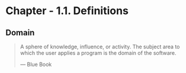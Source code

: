 # Chapter - 1.1. Definitions

## Domain

> A sphere of knowledge, influence, or activity. The subject area to which the user applies a program is the domain of the software. 
>
> — Blue Book

